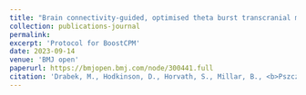 ```yaml
---
title: "Brain connectivity-guided, optimised theta burst transcranial magnetic stimulation to improve central pain modulation in knee osteoarthritis pain (BoostCPM): Protocol of a pilot randomised clinical trial in a secondary care setting in the UK"
collection: publications-journal
permalink: 
excerpt: 'Protocol for BoostCPM'
date: 2023-09-14
venue: 'BMJ open'
paperurl: https://bmjopen.bmj.com/node/300441.full
citation: 'Drabek, M., Hodkinson, D., Horvath, S., Millar, B., <b>Pszczolkowski Parraguez, S.</b>, Tench, C.R., Tanasescu, R., Lankappa, S., Morriss, R., Walsh, D. and Auer, D.P., 2023. &quot;Brain connectivity-guided, optimised theta burst transcranial magnetic stimulation to improve central pain modulation in knee osteoarthritis pain (BoostCPM): Protocol of a pilot randomised clinical trial in a secondary care setting in the UK&quot; <i>BMJ open</i>, 13(10), e073378'
---
```

